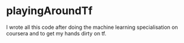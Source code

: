 # playingAroundTf
I wrote all this code after doing the machine learning specialisation on coursera and to get my hands dirty on tf.
